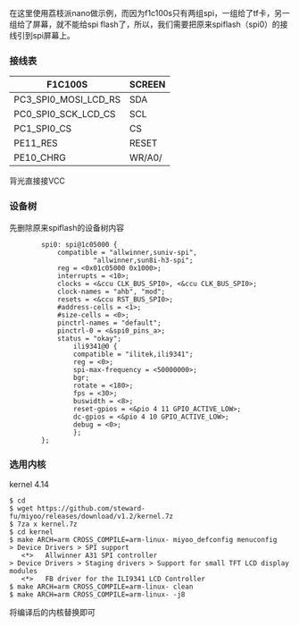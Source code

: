 在这里使用荔枝派nano做示例，而因为f1c100s只有两组spi，一组给了tf卡，另一组给了屏幕，就不能给spi flash了，所以，我们需要把原来spiflash（spi0）的接线引到spi屏幕上。

### 接线表

|  F1C100S   | SCREEN  |
|  ----  | ----  |
| PC3_SPI0_MOSI_LCD_RS  | SDA |
| PC0_SPI0_SCK_LCD_CS  | SCL |
| PC1_SPI0_CS | CS |
| PE11_RES | RESET |
| PE10_CHRG | WR/A0/ |

背光直接接VCC

### 设备树

先删除原来spiflash的设备树内容

```
		spi0: spi@1c05000 {
			compatible = "allwinner,suniv-spi",
				     "allwinner,sun8i-h3-spi";
			reg = <0x01c05000 0x1000>;
			interrupts = <10>;
			clocks = <&ccu CLK_BUS_SPI0>, <&ccu CLK_BUS_SPI0>;
			clock-names = "ahb", "mod";
			resets = <&ccu RST_BUS_SPI0>;
			#address-cells = <1>;
			#size-cells = <0>;
			pinctrl-names = "default";
			pinctrl-0 = <&spi0_pins_a>;
			status = "okay";
		       	ili9341@0 {
				compatible = "ilitek,ili9341";
				reg = <0>;
				spi-max-frequency = <50000000>; 
				bgr;
				rotate = <180>;
				fps = <30>;
				buswidth = <8>;
				reset-gpios = <&pio 4 11 GPIO_ACTIVE_LOW>;
				dc-gpios = <&pio 4 10 GPIO_ACTIVE_LOW>;
				debug = <0>;
		       	};
		};
```

### 选用内核

kernel 4.14

```
$ cd
$ wget https://github.com/steward-fu/miyoo/releases/download/v1.2/kernel.7z
$ 7za x kernel.7z
$ cd kernel
$ make ARCH=arm CROSS_COMPILE=arm-linux- miyoo_defconfig menuconfig
> Device Drivers > SPI support 
   <*>   Allwinner A31 SPI controller  
> Device Drivers > Staging drivers > Support for small TFT LCD display modules
   <*>   FB driver for the ILI9341 LCD Controller
$ make ARCH=arm CROSS_COMPILE=arm-linux- clean
$ make ARCH=arm CROSS_COMPILE=arm-linux- -j8
```

将编译后的内核替换即可
